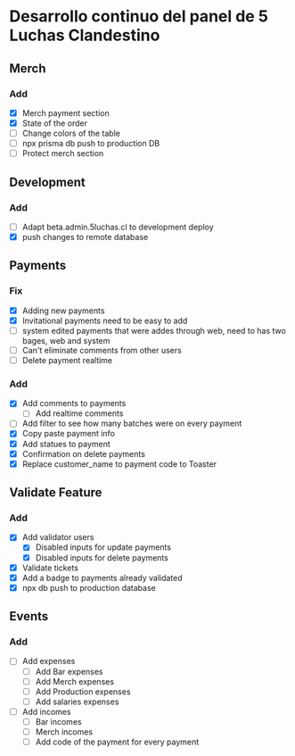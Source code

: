 # Desarrollo continuo del panel de 5 Luchas Clandestino

## Merch

### Add

  - [x] Merch payment section
  - [x] State of the order
  - [ ] Change colors of the table
  - [ ] npx prisma db push to production DB
  - [ ] Protect merch section

## Development

### Add

- [ ] Adapt beta.admin.5luchas.cl to development deploy
- [x] push changes to remote database

## Payments

### Fix

- [x] Adding new payments
- [x] Invitational payments need to be easy to add
- [ ] system edited payments that were addes through web, need to has two bages, web and system
- [ ] Can't eliminate comments from other users
- [ ] Delete payment realtime

### Add

- [x] Add comments to payments
  - [ ] Add realtime comments
- [ ] Add filter to see how many batches were on every payment
- [x] Copy paste payment info
- [x] Add statues to payment
- [x] Confirmation on delete payments
- [x] Replace customer_name to payment code to Toaster

## Validate Feature

### Add

- [x] Add validator users
  - [x] Disabled inputs for update payments
  - [x] Disabled inputs for delete payments
- [x] Validate tickets
- [x] Add a badge to payments already validated
- [x] npx db push to production database

## Events

### Add

- [ ] Add expenses
  - [ ] Add Bar expenses
  - [ ] Add Merch expenses
  - [ ] Add Production expenses
  - [ ] Add salaries expenses
- [ ] Add incomes
  - [ ] Bar incomes
  - [ ] Merch incomes
  - [ ] Add code of the payment for every payment
